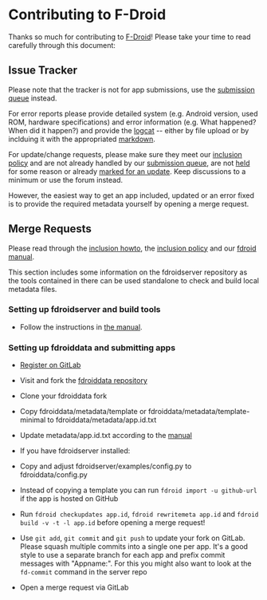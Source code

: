 # Contributing to F-Droid

Thanks so much for contributing to [F-Droid](https://f-droid.org)! Please take
your time to read carefully through this document:

## Issue Tracker

Please note that the tracker is not for app submissions, use the
[submission queue](https://f-droid.org/forums/forum/submission-queue/) instead.

For error reports please provide detailed system (e.g. Android version, used
ROM, hardware specifications) and error information (e.g. What happened? When
did it happen?) and provide the [logcat](https://developer.android.com/tools/help/logcat.html)
-- either by file upload or by inclduing it with the appropriated
[markdown](https://github.com/gitlabhq/gitlabhq/blob/master/doc/markdown/markdown.md).

For update/change requests, please make sure they meet our
[inclusion policy](https://f-droid.org/wiki/page/Inclusion_Policy) and are not already
handled by our [submission queue](https://f-droid.org/forums/forum/submission-queue/),
are not [held](https://f-droid.org/forums/forum/submission-held/) for some reason or already
[marked for an update](https://f-droid.org/wiki/page/Category:Apps_to_Update).
Keep discussions to a minimum or use the forum instead.

However, the easiest way to get an app included, updated or an error fixed is
to provide the required metadata yourself by opening a merge request.

## Merge Requests

Please read through the [inclusion howto](https://f-droid.org/wiki/page/Inclusion_How-To),
the [inclusion policy](https://f-droid.org/wiki/page/Inclusion_Policy) and our
[fdroid manual](https://f-droid.org/manual/fdroid.html).

This section includes some information on the fdroidserver repository as the
tools contained in there can be used standalone to check and build local
metadata files.

### Setting up fdroidserver and build tools

* Follow the instructions in [the manual](https://f-droid.org/manual).

### Setting up fdroiddata and submitting apps

* [Register on GitLab](http://gitlab.com)

* Visit and fork the [fdroiddata repository](https://gitlab.com/fdroid/fdroiddata/)

* Clone your fdroiddata fork

* Copy fdroiddata/metadata/template or fdroiddata/metadata/template-minimal to
  fdroiddata/metadata/app.id.txt

* Update metadata/app.id.txt according to the [manual](https://f-droid.org/manual/html_node/Metadata.html)

* If you have fdroidserver installed:

 * Copy and adjust fdroidserver/examples/config.py to fdroiddata/config.py

 * Instead of copying a template you can run `fdroid import -u github-url` if
   the app is hosted on GitHub

 * Run `fdroid checkupdates app.id`, `fdroid rewritemeta app.id` and `fdroid
   build -v -t -l app.id` before opening a merge request!

* Use `git add`, `git commit` and `git push` to update your fork on GitLab.
  Please squash multiple commits into a single one per app. It's a good style
  to use a separate branch for each app and prefix commit messages with
  "Appname:". For this you might also want to look at the `fd-commit` command
  in the server repo

* Open a merge request via GitLab
